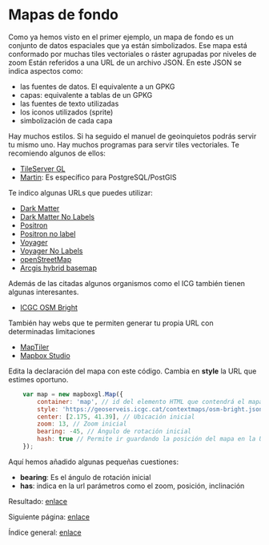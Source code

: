 Mapas de fondo
===============
Como ya hemos visto en el primer ejemplo, un mapa de fondo es un conjunto de datos espaciales que ya están simbolizados. 
Ese mapa está conformado por muchas tiles vectoriales o ráster agrupadas por niveles de zoom
Están referidos a una URL de un archivo JSON.
En este JSON se indica aspectos como:

- las fuentes de datos. El equivalente a un GPKG
- capas: equivalente a tablas de un GPKG
- las fuentes de texto utilizadas
- los iconos utilizados (sprite)
- simbolización de cada capa

Hay muchos estilos. Si ha seguido el manuel de geoinquietos podrás servir tu mismo uno. Hay muchos programas para servir tiles vectoriales.
Te recomiendo algunos de ellos:

- [TileServer GL](http://tileserver.org/)
- [Martin](https://martin.maplibre.org/): Es específico para PostgreSQL/PostGIS

Te indico algunas URLs que puedes utilizar:
- [Dark Matter](https://basemaps.cartocdn.com/gl/dark-matter-gl-style/style.json)
- [Dark Matter No Labels](https://basemaps.cartocdn.com/gl/dark-matter-nolabels-gl-style/style.json)
- [Positron](https://basemaps.cartocdn.com/gl/positron-gl-style/style.json)
- [Positron no label](https://basemaps.cartocdn.com/gl/positron-nolabels-gl-style/style.json)
- [Voyager](https://basemaps.cartocdn.com/gl/voyager-gl-style/style.json)
- [Voyager No Labels](https://basemaps.cartocdn.com/gl/voyager-nolabels-gl-style/style.json)
- [openStreetMap](https://raw.githubusercontent.com/go2garret/maps/main/src/assets/json/openStreetMap.json)
- [Arcgis hybrid basemap](https://raw.githubusercontent.com/go2garret/maps/main/src/assets/json/arcgis_hybrid.json)

Además de las citadas algunos organismos como el ICG también tienen algunas interesantes.

- [ICGC OSM Bright](https://geoserveis.icgc.cat/contextmaps/osm-bright.json)

También hay webs que te permiten generar tu propia URL con determinadas limitaciones
- [MapTiler](https://www.maptiler.com/)
- [Mapbox Studio](https://docs.mapbox.com/help/glossary/mapbox-studio/)




Edita la declaración del mapa con este código. Cambia en **style** la URL que estimes oportuno.
```js
    var map = new mapboxgl.Map({
        container: 'map', // id del elemento HTML que contendrá el mapa
        style: 'https://geoserveis.icgc.cat/contextmaps/osm-bright.json', // Ubicación del estilo
        center: [2.175, 41.39], // Ubicación inicial
        zoom: 13, // Zoom inicial
        bearing: -45, // Ángulo de rotación inicial
        hash: true // Permite ir guardando la posición del mapa en la URL
    });
```

Aquí hemos añadido algunas pequeñas cuestiones:

- **bearing**: Es el ángulo de rotación inicial
- **has**: indica en la url parámetros como el zoom, posición, inclinación

Resultado: [enlace](https://josemamira.github.io/curso_maplibre/src/5.html)

Siguiente página: [enlace](6.md)

Índice general: [enlace](../README.md)
